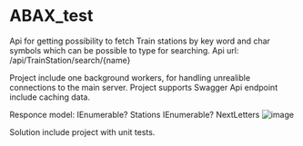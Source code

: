 # ABAX_test

Api for getting possibility to fetch Train stations by key word and char symbols which can be possible to type for searching.
Api url: /api/TrainStation/search/{name}

Project include one background workers, for handling unrealible connections to the main server. 
Project supports Swagger 
Api endpoint include caching data.

Responce model:
IEnumerable<string>? Stations 
IEnumerable<char>? NextLetters 
![image](https://github.com/PetroYatsiv/ABAX_test/assets/14931992/473ca139-de4b-4b99-99fa-acdbf7eb1317)


Solution include project with unit tests.
